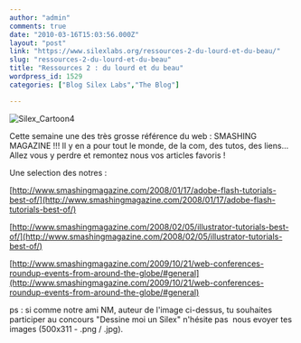 ```yaml
---
author: "admin"
comments: true
date: "2010-03-16T15:03:56.000Z"
layout: "post"
link: "https://www.silexlabs.org/ressources-2-du-lourd-et-du-beau/"
slug: "ressources-2-du-lourd-et-du-beau"
title: "Ressources 2 : du lourd et du beau"
wordpress_id: 1529
categories: ["Blog Silex Labs","The Blog"]

---
```

![Silex_Cartoon4](https://www.silexlabs.org/wp-content/uploads/2010/03/Silex_Cartoon4.png)

Cette semaine une des très grosse référence du web : SMASHING MAGAZINE !!!
Il y en a pour tout le monde, de la com, des tutos, des liens... Allez vous y perdre et remontez nous vos articles favoris !

Une selection des notres :

[http://www.smashingmagazine.com/2008/01/17/adobe-flash-tutorials-best-of/](http://www.smashingmagazine.com/2008/01/17/adobe-flash-tutorials-best-of/)

[http://www.smashingmagazine.com/2008/02/05/illustrator-tutorials-best-of/](http://www.smashingmagazine.com/2008/02/05/illustrator-tutorials-best-of/)

[http://www.smashingmagazine.com/2009/10/21/web-conferences-roundup-events-from-around-the-globe/#general](http://www.smashingmagazine.com/2009/10/21/web-conferences-roundup-events-from-around-the-globe/#general)

ps : si comme notre ami NM, auteur de l'image ci-dessus, tu souhaites participer au concours "Dessine moi un Silex" n'hésite pas  nous evoyer tes images (500x311 - .png / .jpg).

